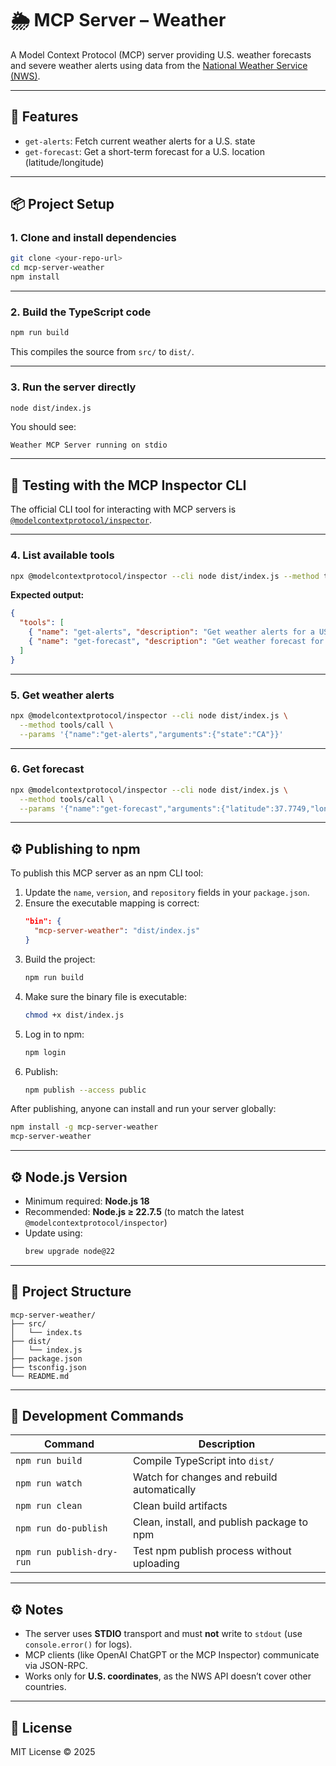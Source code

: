 # 🌦️ MCP Server – Weather

A Model Context Protocol (MCP) server providing U.S. weather forecasts and severe weather alerts using data from the [National Weather Service (NWS)](https://www.weather.gov/).

---

## 🧩 Features

- `get-alerts`: Fetch current weather alerts for a U.S. state  
- `get-forecast`: Get a short-term forecast for a U.S. location (latitude/longitude)

---

## 📦 Project Setup

### 1. Clone and install dependencies

```bash
git clone <your-repo-url>
cd mcp-server-weather
npm install
```

---

### 2. Build the TypeScript code

```bash
npm run build
```

This compiles the source from `src/` to `dist/`.

---

### 3. Run the server directly

```bash
node dist/index.js
```

You should see:

```
Weather MCP Server running on stdio
```

---

## 🧰 Testing with the MCP Inspector CLI

The official CLI tool for interacting with MCP servers is [`@modelcontextprotocol/inspector`](https://www.npmjs.com/package/@modelcontextprotocol/inspector).

---

### 4. List available tools

```bash
npx @modelcontextprotocol/inspector --cli node dist/index.js --method tools/list
```

**Expected output:**
```json
{
  "tools": [
    { "name": "get-alerts", "description": "Get weather alerts for a US state" },
    { "name": "get-forecast", "description": "Get weather forecast for a location in the US" }
  ]
}
```

---

### 5. Get weather alerts

```bash
npx @modelcontextprotocol/inspector --cli node dist/index.js \
  --method tools/call \
  --params '{"name":"get-alerts","arguments":{"state":"CA"}}'
```

---

### 6. Get forecast

```bash
npx @modelcontextprotocol/inspector --cli node dist/index.js \
  --method tools/call \
  --params '{"name":"get-forecast","arguments":{"latitude":37.7749,"longitude":-122.4194}}'
```

---

## ⚙️ Publishing to npm

To publish this MCP server as an npm CLI tool:

1. Update the `name`, `version`, and `repository` fields in your `package.json`.
2. Ensure the executable mapping is correct:
   ```json
   "bin": {
     "mcp-server-weather": "dist/index.js"
   }
   ```
3. Build the project:
   ```bash
   npm run build
   ```
4. Make sure the binary file is executable:
   ```bash
   chmod +x dist/index.js
   ```
5. Log in to npm:
   ```bash
   npm login
   ```
6. Publish:
   ```bash
   npm publish --access public
   ```

After publishing, anyone can install and run your server globally:

```bash
npm install -g mcp-server-weather
mcp-server-weather
```

---

## ⚙️ Node.js Version

- Minimum required: **Node.js 18**
- Recommended: **Node.js ≥ 22.7.5** (to match the latest `@modelcontextprotocol/inspector`)
- Update using:
  ```bash
  brew upgrade node@22
  ```

---

## 🧱 Project Structure

```
mcp-server-weather/
├── src/
│   └── index.ts
├── dist/
│   └── index.js
├── package.json
├── tsconfig.json
└── README.md
```

---

## 🧩 Development Commands

| Command | Description |
|----------|-------------|
| `npm run build` | Compile TypeScript into `dist/` |
| `npm run watch` | Watch for changes and rebuild automatically |
| `npm run clean` | Clean build artifacts |
| `npm run do-publish` | Clean, install, and publish package to npm |
| `npm run publish-dry-run` | Test npm publish process without uploading |

---

## ⚙️ Notes

- The server uses **STDIO** transport and must **not** write to `stdout` (use `console.error()` for logs).
- MCP clients (like OpenAI ChatGPT or the MCP Inspector) communicate via JSON-RPC.
- Works only for **U.S. coordinates**, as the NWS API doesn’t cover other countries.

---

## 📜 License

MIT License © 2025  